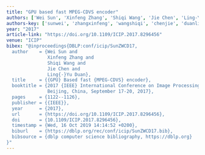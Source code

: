 ```yaml
---
title: "GPU based fast MPEG-CDVS encoder"
authors: ['Wei Sun', 'Xinfeng Zhang', 'Shiqi Wang', 'Jie Chen', 'Ling-Yu Duan']
authors-key: ['sunwei', 'zhangxinfeng', 'wangshiqi', 'chenjie', 'duanlingyu']
year: "2017"
article-link: "https://doi.org/10.1109/ICIP.2017.8296456"
venue: "ICIP"
bibex: "@inproceedings{DBLP:conf/icip/SunZWCD17,
  author    = {Wei Sun and
               Xinfeng Zhang and
               Shiqi Wang and
               Jie Chen and
               Ling{-}Yu Duan},
  title     = {{GPU} Based fast {MPEG-CDVS} encoder},
  booktitle = {2017 {IEEE} International Conference on Image Processing, {ICIP} 2017,
               Beijing, China, September 17-20, 2017},
  pages     = {1122--1126},
  publisher = {{IEEE}},
  year      = {2017},
  url       = {https://doi.org/10.1109/ICIP.2017.8296456},
  doi       = {10.1109/ICIP.2017.8296456},
  timestamp = {Wed, 16 Oct 2019 14:14:52 +0200},
  biburl    = {https://dblp.org/rec/conf/icip/SunZWCD17.bib},
  bibsource = {dblp computer science bibliography, https://dblp.org}
}"
---
```

